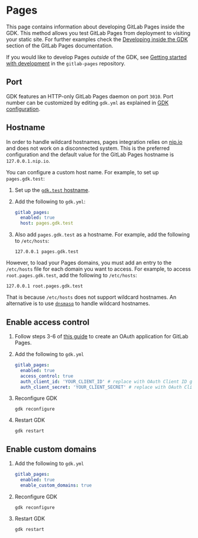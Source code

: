 # Pages

This page contains information about developing GitLab Pages inside the GDK. This method allows you test GitLab Pages from deployment to visiting your static site.
For further examples check the [Developing inside the GDK](https://gitlab.com/gitlab-org/gitlab-pages/-/blob/master/doc/development.md#developing-inside-the-gdk)
section of the GitLab Pages documentation.

If you would like to develop Pages *outside* of the GDK, see [Getting started with development](https://gitlab.com/gitlab-org/gitlab-pages/-/blob/master/doc/development.md) in the `gitlab-pages` repository.

## Port

GDK features an HTTP-only GitLab Pages daemon on port `3010`.
Port number can be customized by editing `gdk.yml` as explained in
[GDK configuration](../configuration.md#gdkyml).

## Hostname

In order to handle wildcard hostnames, pages integration relies on
[nip.io](https://nip.io) and does not work on a disconnected system.
This is the preferred configuration and the default value for the
GitLab Pages hostname is `127.0.0.1.nip.io`.

You can configure a custom host name. For example, to set up `pages.gdk.test`:

1. Set up the [`gdk.test` hostname](local_network.md).
1. Add the following to `gdk.yml`:

   ```yaml
   gitlab_pages:
     enabled: true
     host: pages.gdk.test
   ```

1. Also add `pages.gdk.test` as a hostname. For example, add the following to `/etc/hosts`:

   ```plaintext
   127.0.0.1 pages.gdk.test
   ```

However, to load your Pages domains, you must add an entry to the `/etc/hosts` file for
each domain you want to access. For example, to access `root.pages.gdk.test`, add the
following to `/etc/hosts`:

```plaintext
127.0.0.1 root.pages.gdk.test
```

That is because `/etc/hosts` does not support wildcard hostnames.
An alternative is to use [`dnsmasq`](https://wiki.debian.org/dnsmasq)
to handle wildcard hostnames.

## Enable access control

1. Follow steps 3-6 of [this guide](https://gitlab.com/gitlab-org/gitlab-pages/-/blob/master/doc/development.md#enable-access-control)
to create an OAuth application for GitLab Pages.

1. Add the following to `gdk.yml`

   ```yaml
   gitlab_pages:
     enabled: true
     access_control: true
     auth_client_id: 'YOUR_CLIENT_ID' # replace with OAuth Client ID generated above
     auth_client_secret: 'YOUR_CLIENT_SECRET' # replace with OAuth Client Secret generated above
   ```

1. Reconfigure GDK

   ```shell
   gdk reconfigure
   ```

1. Restart GDK

   ```shell
   gdk restart
   ```

## Enable custom domains

1. Add the following to `gdk.yml`

   ```yaml
   gitlab_pages:
     enabled: true
     enable_custom_domains: true
   ```

1. Reconfigure GDK

   ```shell
   gdk reconfigure
   ```

1. Restart GDK

   ```shell
   gdk restart
   ```
